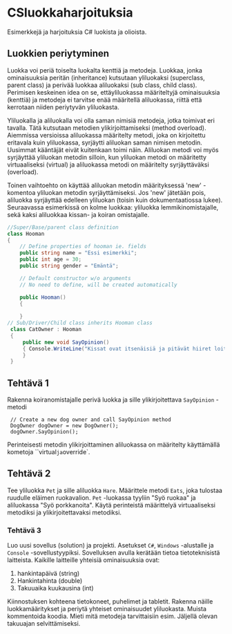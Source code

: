 # CSluokkaharjoituksia 
Esimerkkejä ja harjoituksia C# luokista ja olioista. 

## Luokkien periytyminen
Luokka voi periä toiselta luokalta kenttiä ja metodeja. Luokkaa, jonka ominaisuuksia peritän (inheritance) kutsutaan yliluokaksi (superclass, parent class) ja perivää luokkaa aliluokaksi (sub class, child class). Perimisen keskeinen idea on se, ettäyliluokassa määriteltyjä ominaisuuksia (kenttiä) ja metodeja ei tarvitse enää määritellä aliluokassa, riittä että kerrotaan niiden periytyvän yliluokasta.  

Yliluokalla ja aliluokalla voi olla saman nimisiä metodeja, jotka toimivat eri tavalla. Tätä kutsutaan metodien ylikirjoittamiseksi (method overload). Aiemmissa versioissa aliluokassa määritelty metodi, joka on kirjoitettu eritavala kuin yliluokassa, syrjäytti aliluokan saman nimisen metodin. Uusimmat kääntäjät eivät kuitenkaan toimi näin. Aliluokan metodi voi myös syrjäyttää yliluokan metodin silloin, kun yliluokan metodi on määritetty virtuaaliseksi (virtual) ja aliluokassa metodi on määritelty syrjäyttäväksi (overload). 

Toinen vaihtoehto on käyttää aliluokan metodin määrityksessä 'new' -komentoa yliluokan metodin syrjäyttämiseksi. Jos 'new' jätetään pois, aliluokka syrjäyttää edelleen yliluokan (toisin kuin dokumentaatiossa lukee). Seuraavassa esimerkissä on kolme luokkaa: yliluokka lemmikinomistajalle, sekä kaksi aliluokkaa kissan- ja koiran omistajalle. 

```csharp
//Super/Base/parent class definition
class Hooman
{
    // Define properties of hooman ie. fields
    public string name = "Essi esimerkki";
    public int age = 30;
    public string gender = "Emäntä";

    // Default constructor w/o arguments
    // No need to define, will be created automatically 

    public Hooman()
    { 
        
    }
// Sub/Driver/Child class inherits Hooman class
 class CatOwner : Hooman
 {
     public new void SayOpinion()
     { Console.WriteLine("Kissat ovat itsenäisiä ja pitävät hiiret loitolla.");
     }
 }
```

## Tehtävä 1
Rakenna koiranomistajalle perivä luokka ja sille ylikirjoitettava `SayOpinion` -metodi

```
 // Create a new dog owner and call SayOpinion method
 DogOwner dogOwner = new DogOwner();
 dogOwner.SayOpinion();
```
Perinteisesti metodin ylikirjoittaminen aliluokassa on määritelty käyttämällä kometoja ``virtual` ja `override`.

## Tehtävä 2
Tee yliluokka `Pet` ja sille aliluokka `Hare`. Määrittele metodi `Eats`, joka tulostaa ruudulle eläimen ruokavalion. `Pet` -luokassa tyyliin "Syö ruokaa" ja aliluokassa "Syö porkkanoita". Käytä perinteistä määrittelyä virtuaaliseksi metodiksi ja ylikirjoitettavaksi metodiksi.

### Tehtävä 3 
Luo uusi sovellus (solution) ja projekti. Asetukset `C#`, `Windows` -alustalle ja `Console` -sovellustyypiksi. Sovelluksen avulla kerätään tietoa tietoteknisistä laitteista. Kaikille laitteille yhteisiä ominaisuuksia ovat:

1. hankintapäivä (string)
2. Hankintahinta (double)
3. Takuuaika kuukausina (int)

Kiinnostuksen kohteena tietokoneet, puhelimet ja tabletit. Rakenna näille luokkamääritykset ja periytä yhteiset ominaisuudet yliluokasta. Muista kommentoida koodia. Mieti mitä metodeja tarvittaisiin esim. Jäljellä olevan takuuajan selvittämiseksi.
